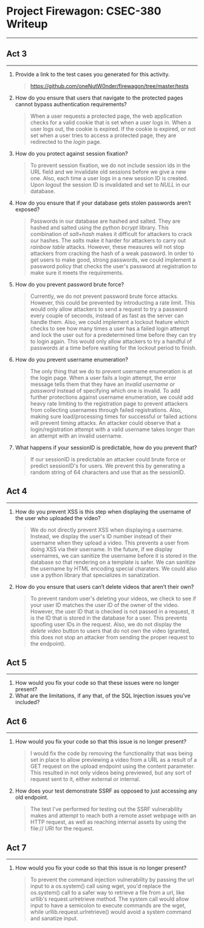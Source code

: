 # Project Firewagon: CSEC-380 Writeup
--------------------

## Act 3
--------------------
1. Provide a link to the test cases you generated for this activity.

    > https://github.com/oneNutW0nder/firewagon/tree/master/tests

2. How do you ensure that users that navigate to the protected pages cannot bypass authentication requirements?

    > When a user requests a protected page, the web application checks for a valid cookie that is set when a user logs in. When a user logs out, the cookie is expired. If the cookie is expired, or not set when a user tries to access a protected page, they are redirected to the _login_ page. 

3. How do you protect against session fixation?

    > To prevent session fixation, we do not include session ids in the URL field and we invalidate old sessions before we give a new one. Also, each time a user logs in a new session ID is created. Upon logout the session ID is invalidated and set to _NULL_ in our database. 

4. How do you ensure that if your database gets stolen passwords aren’t exposed?

    > Passwords in our database are hashed and salted. They are hashed and salted using the python _bcrypt_ library. This combination of _salt+hash_ makes it difficult for attackers to crack our hashes. The _salts_ make it harder for attackers to carry out _rainbow table_ attacks. However, these measures will not stop attackers from cracking the hash of a weak password. In order to get users to make good, strong passwords, we could implement a password policy that checks the user's password at registration to make sure it meets the requirements. 

5. How do you prevent password brute force?
    > Currently, we do not prevent password brute force attacks. However, this could be prevented by introducting a rate limit. This would only allow attackers to send a request to try a password every couple of seconds, instead of as fast as the server can handle them. Also, we could implement a lockout feature which checks to see how many times a user has a failed login attempt and lock the user out for a predetermined time before they can try to login again. This would only allow attackers to try a handful of passwords at a time before waiting for the lockout period to finish. 
6. How do you prevent username enumeration?

    > The only thing that we do to prevent username enumeration is at the login page. When a user fails a login attempt, the error message tells them that they have an _Invalid username or password_ instead of specifying which one is invalid. To add further protections against username enumeration, we could add heavy rate limiting to the registration page to prevent attackers from collecting usernames through failed registrations. Also, making sure load/processing times for successful or failed actions will prevent timing attacks. An attacker could observe that a login/registration attempt with a valid username takes longer than an attempt with an invalid username. 

7. What happens if your sessionID is predictable, how do you prevent that?

    > If our sessionID is predictable an attacker could brute force or predict sessionID's for users. We prevent this by generating a random string of 64 characters and use that as the sessionID. 

## Act 4
--------------------
1. How do you prevent XSS is this step when displaying the username of the user who uploaded the video?

    > We do not directly prevent XSS when displaying a username. Instead, we display the user's ID number instead of their username when they upload a video. This prevents a user from doing XSS via their username. In the future, if we display usernames, we can sanitize the username before it is stored in the database so that rendering on a template is safer. We can sanitize the username by HTML encoding special charaters. We could also use a python library that specializes in sanatization. 

2. How do you ensure that users can’t delete videos that aren’t their own?

    > To prevent random user's deleting your videos, we check to see if your user ID matches the user ID of the owner of the video. However, the user ID that is checked is not passed in a request, it is the ID that is stored in the database for a user. This prevents spoofing user IDs in the request. Also, we do not display the _delete video_ button to users that do not own the video (granted, this does not stop an attacker from sending the proper request to the endpoint). 

## Act 5
--------------------
1. How would you fix your code so that these issues were no longer present?
2. What are the limitations, if any that, of the SQL Injection issues you’ve included? 

## Act 6
--------------------
1. How would you fix your code so that this issue is no longer present?
    > I would fix the code by removing the functionality that was being set in place to allow previewing a video from a URL as a result of a GET request on the upload endpoint using the content parameter. This resulted in not only videos being previewed, but any sort of request sent to it, either external or internal.
2. How does your test demonstrate SSRF as opposed to just accessing any old endpoint.
    > The test I've performed for testing out the SSRF vulnerability makes and attempt to reach both a remote asset webpage with an HTTP request, as well as reaching internal assets by using the file:// URI for the request.

## Act 7
--------------------
1. How would you fix your code so that this issue is no longer present?

    > To prevent the command injection vulnerability by passing the url input to a os.system() call using wget, you'd replace the os.system() call to a safer way to retrieve a file from a url, like urllib's request.urlretrieve method. The system call would allow input to have a semicolon to execute commands are the wget, while urllib.request.urlretrieve() would avoid a system command and sanatize input.
